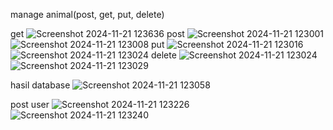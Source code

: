 manage animal(post, get, put, delete)

get
![Screenshot 2024-11-21 123636](https://github.com/user-attachments/assets/4443c262-b63f-41a7-b80e-b9f43b23eab8)
post
![Screenshot 2024-11-21 123001](https://github.com/user-attachments/assets/f4ecc146-6a32-4197-b2f6-4863c125e497)
![Screenshot 2024-11-21 123008](https://github.com/user-attachments/assets/d9d676a1-0602-408b-ad44-f0ec0e90ef0a)
put
![Screenshot 2024-11-21 123016](https://github.com/user-attachments/assets/0df06d47-7387-411f-bcda-328d881ee05e)
![Screenshot 2024-11-21 123024](https://github.com/user-attachments/assets/23b5f5cf-6c1d-4895-81ad-e194a2dcdef5)
delete
![Screenshot 2024-11-21 123024](https://github.com/user-attachments/assets/3b05f7d2-c5f9-4d0f-8217-ad631e575647)
![Screenshot 2024-11-21 123029](https://github.com/user-attachments/assets/123a269b-0293-41e6-b526-ca0a9759eddd)

hasil database 
![Screenshot 2024-11-21 123058](https://github.com/user-attachments/assets/b6eb0806-5d28-4da9-b2d9-2c198cf3625a)

post user
![Screenshot 2024-11-21 123226](https://github.com/user-attachments/assets/50b95507-a870-44f8-88b9-0d29e3cc2cd1)
![Screenshot 2024-11-21 123240](https://github.com/user-attachments/assets/044cdd10-a4aa-4695-9fc8-7b14233f0ec5)

